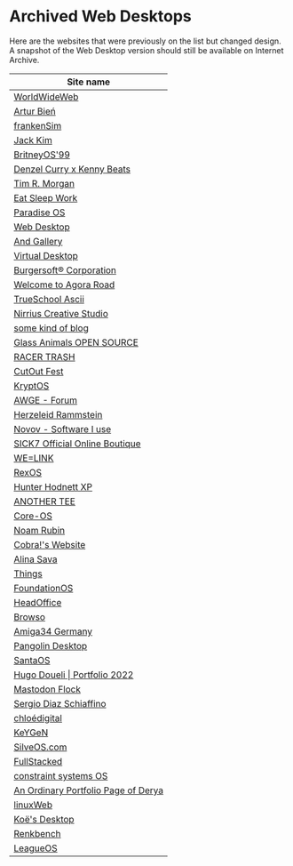 # Archived Web Desktops

Here are the websites that were previously on the list but changed design.<br />
A snapshot of the Web Desktop version should still be available on Internet Archive.

| Site name |
|---|
[WorldWideWeb](https://worldwideweb.cern.ch/code/) |
[Artur Bień](https://web.archive.org/web/20220401074943/https://www.expensive.toys/) |
[frankenSim](https://web.archive.org/web/20231105043617/http://frankensim.animade.tv/) |
[Jack Kim](https://www.jackk.im) |
[BritneyOS'99](https://web.archive.org/web/20210105054008/http://itsbritneybot.com/) |
[Denzel Curry x Kenny Beats](https://web.archive.org/web/20220225011033/https://denzelcurry.com/) |
[Tim R. Morgan](https://web.archive.org/web/20200507020646/https://timmorgan.org/) |
[Eat Sleep Work](https://web.archive.org/web/20210404122006/https://www.eatsleepwork.com/) |
[Paradise OS](https://web.archive.org/web/20180211061618/http://palm.computer/) |
[Web Desktop](https://web.archive.org/web/20190120054952/https://webdesktop.net/) |
[And Gallery](https://web.archive.org/web/20200917000023/https://andgallery.art/) |
[Virtual Desktop](https://web.archive.org/web/20240226144711/http://virtualdesktop.org/) |
[Burgersoft® Corporation](https://web.archive.org/web/20200804174451/https://www.burgersoft.co) |
[Welcome to Agora Road](https://web.archive.org/web/20201203062845/https://forum.agoraroad.com/index.php) |
[TrueSchool Ascii](https://web.archive.org/web/20220101190540/http://trueschool.se/) |
[Nirrius Creative Studio](https://web.archive.org/web/20210118193913/https://nirri.us/) |
[some kind of blog](https://web.archive.org/web/20230119160309/https://blog.aimen.me) |
[Glass Animals OPEN SOURCE](https://web.archive.org/web/20240206052521/https://opensource.glassanimals.com/) |
[RACER TRASH](https://web.archive.org/web/20250126152812/https://racertrash.com/) |
[CutOut Fest](https://web.archive.org/web/20210608201545/https://cutoutfest.com/) |
[KryptOS](https://web.archive.org/web/20221213182021/https://kry.pt/) |
[AWGE - Forum](https://web.archive.org/web/20220123064312/https://forums.awgeshit.com/) |
[Herzeleid Rammstein](https://web.archive.org/web/20201014005524/https://www.rammstein.de/de/) |
[Novov - Software I use](https://web.archive.org/web/20230521025332/https://novov.me/liked/software) |
[SICK7 Official Online Boutique](https://web.archive.org/web/20210601000000*/https://sick7.com/) |
[WE=LINK](https://web.archive.org/web/20230205103008/http://we-link.chronusartcenter.org/) |
[RexOS](https://web.archive.org/web/20230819185459/https://itzrex.neocities.org/) |
[Hunter Hodnett XP](https://github.com/hunterchristian/personal-site-v2) |
[ANOTHER TEE](https://web.archive.org/web/20220902130019/https://www.anothertee.xyz/) |
[Core-OS](https://web.archive.org/web/20240616155957/https://coreos.io/) |
[Noam Rubin](https://web.archive.org/web/20250315041558/https://www.noam-rubin.com/) |
[Cobra!'s Website](https://web.archive.org/web/20230418124801/https://cobradile.neocities.org/index.en) |
[Alina Sava](https://web.archive.org/web/20230326163643/https://sava.io/) |
[Things](https://web.archive.org/web/20230519004753/https://things.inc/) |
[FoundationOS](https://web.archive.org/web/20240501000000*/https://os.foundation.app/) |
[HeadOffice](https://web.archive.org/web/20230219223306/http://headofffice.com/) |
[Browso](https://web.archive.org/web/20230701000000*/https://www.browso.app) |
[Amiga34 Germany](https://web.archive.org/web/20240222221219/http://www.amiga34.de/WB.html) |
[Pangolin Desktop](https://github.com/dahliaOS/pangolin_desktop) |
[SantaOS](https://web.archive.org/web/20230124112842/http://jeremymakes.com/SantaOS/) |
[Hugo Doueli \| Portfolio 2022](https://github.com/Ormidales/portfolio/) |
[Mastodon Flock](https://github.com/WesSouza/mastodon-flock) |
[Sergio Diaz Schiaffino](https://web.archive.org/web/20240425135157/https://www.sergiodiazschiaffino.com/) |
[chloédigital](https://web.archive.org/web/20230412051508/https://chloedigital.com/) |
[KeYGeN](https://web.archive.org/web/20230204054510/https://keyge.nz/) |
[SilveOS.com](https://github.com/SilveOS) |
[FullStacked](https://github.com/fullstackedorg/workspace) |
[constraint systems OS](https://github.com/constraint-systems/csOS) |
[An Ordinary Portfolio Page of Derya](https://web.archive.org/web/20250118040705/http://deryasdesktop.com/) |
[linuxWeb](https://github.com/Manthee1/linuxWeb) |
[Koë's Desktop](https://web.archive.org/web/20240417120032/https://koefka.com/) |
[Renkbench](https://github.com/renkman/Renkbench) |
[LeagueOS](https://web.archive.org/web/20250325192338/https://leagueos.org/) |
